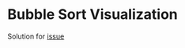  # Bubble Sort Visualization
 Solution for [issue](https://github.com/evolution-gaming/typescript-bootcamp/tree/main/homeworks/01-bubble-sort)
